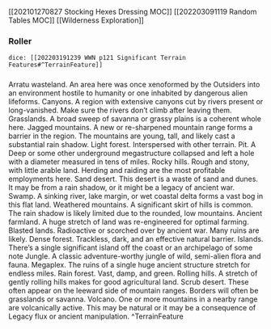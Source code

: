 [[202101270827 Stocking Hexes Dressing MOC]]
[[202203091119 Random Tables MOC]]
[[Wilderness Exploration]]
### Roller
`dice: [[202203191239 WWN p121 Significant Terrain Features#^TerrainFeature]]`
###
Arratu wasteland. An area here was once xenoformed by the Outsiders into an environment hostile to humanity or one inhabited by dangerous alien lifeforms.
Canyons. A region with extensive canyons cut by rivers present or long-vanished. Make sure the rivers don’t climb after leaving them.
Grasslands. A broad sweep of savanna or grassy plains is a coherent whole here.
Jagged mountains. A new or re-sharpened mountain range forms a barrier in the region. The mountains are young, tall, and likely cast a substantial rain shadow.
Light forest. Interspersed with other terrain.
Pit. A Deep or some other underground megastructure collapsed and left a hole with a diameter measured in tens of miles.
Rocky hills. Rough and stony, with little arable land. Herding and raiding are the most profitable employments here.
Sand desert. This desert is a waste of sand and dunes. It may be from a rain shadow, or it might be a legacy of ancient war.
Swamp. A sinking river, lake margin, or wet coastal delta forms a vast bog in this flat land.
Weathered mountains. A significant skirt of hills is common. The rain shadow is likely limited due to the rounded, low mountains.
Ancient farmland. A huge stretch of land was re-engineered for optimal farming.
Blasted lands. Radioactive or scorched over by ancient war. Many ruins are likely.
Dense forest. Trackless, dark, and an effective natural barrier.
Islands. There’s a single significant island off the coast or an archipelago of some note
Jungle. A classic adventure-worthy jungle of wild, semi-alien flora and fauna.
Megaplex. The ruins of a single huge ancient structure stretch for endless miles.
Rain forest. Vast, damp, and green.
Rolling hills. A stretch of gently rolling hills makes for good agricultural land.
Scrub desert. These often appear on the leeward side of mountain ranges. Borders will often be grasslands or savanna.
Volcano. One or more mountains in a nearby range are volcanically active. This may be natural or it may be a consequence of Legacy flux or ancient manipulation.
^TerrainFeature